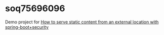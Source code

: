 # soq75696096
Demo project for [How to serve static content from an external location with spring-boot+security](https://stackoverflow.com/q/75696096/592355)
